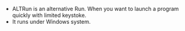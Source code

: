 - ALTRun is an alternative Run. When you want to launch a program quickly with limited keystoke.
- It runs under Windows system.